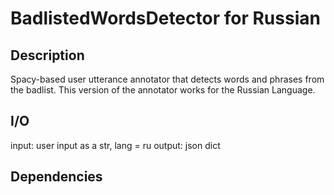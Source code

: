 # BadlistedWordsDetector for Russian

## Description

Spacy-based user utterance annotator that detects words and phrases from the badlist. This version of the annotator works for the Russian Language.

## I/O
input: user input as a str, lang = ru
output: json dict 

## Dependencies
